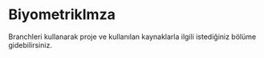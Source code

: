 # BiyometrikImza
Branchleri kullanarak proje ve kullanılan kaynaklarla ilgili istediğiniz bölüme gidebilirsiniz.
